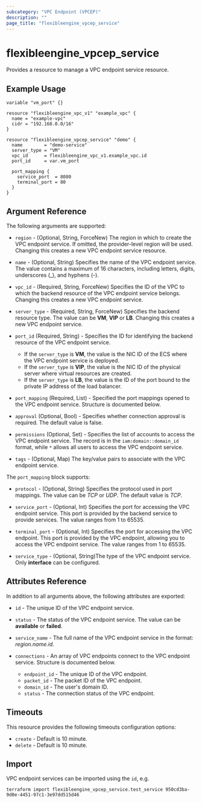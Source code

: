 ```yaml
---
subcategory: "VPC Endpoint (VPCEP)"
description: ""
page_title: "flexibleengine_vpcep_service"
---
```


# flexibleengine_vpcep_service

Provides a resource to manage a VPC endpoint service resource.

## Example Usage

```hcl
variable "vm_port" {}

resource "flexibleengine_vpc_v1" "example_vpc" {
  name = "example-vpc"
  cidr = "192.168.0.0/16"
}

resource "flexibleengine_vpcep_service" "demo" {
  name        = "demo-service"
  server_type = "VM"
  vpc_id      = flexibleengine_vpc_v1.example_vpc.id
  port_id     = var.vm_port

  port_mapping {
    service_port  = 8080
    terminal_port = 80
  }
}
```

## Argument Reference

The following arguments are supported:

* `region` - (Optional, String, ForceNew) The region in which to create the VPC endpoint service.
  If omitted, the provider-level region will be used. Changing this creates a new VPC endpoint service resource.
  
* `name` - (Optional, String) Specifies the name of the VPC endpoint service. The value contains a maximum of
    16 characters, including letters, digits, underscores (_), and hyphens (-).

* `vpc_id` - (Required, String, ForceNew) Specifies the ID of the VPC to which the backend resource of
    the VPC endpoint service belongs. Changing this creates a new VPC endpoint service.

* `server_type` - (Required, String, ForceNew) Specifies the backend resource type. The value can be **VM**, **VIP** or **LB**.
    Changing this creates a new VPC endpoint service.

* `port_id` (Required, String) - Specifies the ID for identifying the backend resource of the VPC endpoint service.
    - If the `server_type` is **VM**, the value is the NIC ID of the ECS where the VPC endpoint service is deployed.
    - If the `server_type` is **VIP**, the value is the NIC ID of the physical server where virtual resources are created.
    - If the `server_type` is **LB**, the value is the ID of the port bound to the private IP address of the load balancer.

* `port_mapping` (Required, List) - Specified the port mappings opened to the VPC endpoint service.
    Structure is documented below.

* `approval` (Optional, Bool) - Specifies whether connection approval is required. The default value is false.

* `permissions` (Optional, Set) - Specifies the list of accounts to access the VPC endpoint service.
    The record is in the `iam:domain::domain_id` format, while `*` allows all users to access the VPC endpoint service.

* `tags` - (Optional, Map) The key/value pairs to associate with the VPC endpoint service.

The `port_mapping` block supports:

* `protocol` - (Optional, String) Specifies the protocol used in port mappings.
    The value can be *TCP* or *UDP*. The default value is *TCP*.

* `service_port` - (Optional, Int) Specifies the port for accessing the VPC endpoint service.
    This port is provided by the backend service to provide services. The value ranges from 1 to 65535.

* `terminal_port` - (Optional, Int) Specifies the port for accessing the VPC endpoint.
    This port is provided by the VPC endpoint, allowing you to access the VPC endpoint service.
    The value ranges from 1 to 65535.

* `service_type` - (Optional, String)The type of the VPC endpoint service. Only **interface** can be configured.

## Attributes Reference

In addition to all arguments above, the following attributes are exported:

* `id` - The unique ID of the VPC endpoint service.

* `status` - The status of the VPC endpoint service. The value can be **available** or **failed**.

* `service_name` - The full name of the VPC endpoint service in the format: *region.name.id*.

* `connections` - An array of VPC endpoints connect to the VPC endpoint service. Structure is documented below.
    - `endpoint_id` - The unique ID of the VPC endpoint.
    - `packet_id` - The packet ID of the VPC endpoint.
    - `domain_id` - The user's domain ID.
    - `status` - The connection status of the VPC endpoint.

## Timeouts

This resource provides the following timeouts configuration options:

* `create` - Default is 10 minute.
* `delete` - Default is 10 minute.

## Import

VPC endpoint services can be imported using the `id`, e.g.

```shell
terraform import flexibleengine_vpcep_service.test_service 950cd3ba-9d0e-4451-97c1-3e97dd515d46
```
